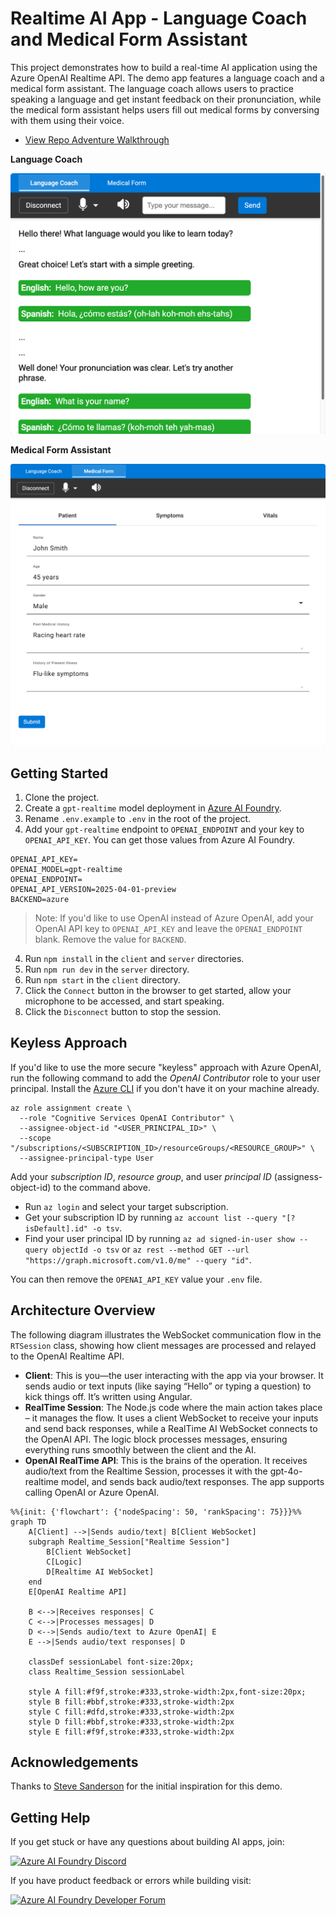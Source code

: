 # Realtime AI App - Language Coach and Medical Form Assistant

This project demonstrates how to build a real-time AI application using the Azure OpenAI Realtime API. The demo app features a language coach and a medical form assistant. The language coach allows users to practice speaking a language and get instant feedback on their pronunciation, while the medical form assistant helps users fill out medical forms by conversing with them using their voice.

- [View Repo Adventure Walkthrough](https://azure-samples.github.io/RealtimeAIApp-JS/)

**Language Coach**

![Language Coach Screenshot](images/language-coach.png)

**Medical Form Assistant**

![Medical Form Assistant Screenshot](images/medical-form.png)

## Getting Started

1. Clone the project.
2. Create a `gpt-realtime` model deployment in [Azure AI Foundry](https://ai.azure.com).
3. Rename `.env.example` to `.env` in the root of the project.
4. Add your `gpt-realtime` endpoint to `OPENAI_ENDPOINT` and your key to `OPENAI_API_KEY`. You can get those values from Azure AI Foundry.

  ```
  OPENAI_API_KEY=
  OPENAI_MODEL=gpt-realtime
  OPENAI_ENDPOINT=
  OPENAI_API_VERSION=2025-04-01-preview
  BACKEND=azure
  ```

> Note: If you'd like to use OpenAI instead of Azure OpenAI, add your OpenAI API key to `OPENAI_API_KEY` and leave the `OPENAI_ENDPOINT` blank. Remove the value for `BACKEND`.

4. Run `npm install` in the `client` and `server` directories.
5. Run `npm run dev` in the `server` directory.
6. Run `npm start` in the `client` directory.
7. Click the `Connect` button in the browser to get started, allow your microphone to be accessed, and start speaking.
8. Click the `Disconnect` button to stop the session.
## Keyless Approach

If you'd like to use the more secure "keyless" approach with Azure OpenAI, run the following command to add the *OpenAI Contributor* role to your user principal. Install the [Azure CLI](https://learn.microsoft.com/en-us/cli/azure/install-azure-cli) if you don't have it on your machine already.

```
az role assignment create \
  --role "Cognitive Services OpenAI Contributor" \
  --assignee-object-id "<USER_PRINCIPAL_ID>" \
  --scope "/subscriptions/<SUBSCRIPTION_ID>/resourceGroups/<RESOURCE_GROUP>" \
  --assignee-principal-type User
```

Add your *subscription ID*, *resource group*, and user *principal ID* (assigness-object-id) to the command above. 
- Run `az login` and select your target subscription.
- Get your subscription ID by running `az account list --query "[?isDefault].id" -o tsv`.
- Find your user principal ID by running `az ad signed-in-user show --query objectId -o tsv` or `az rest --method GET --url "https://graph.microsoft.com/v1.0/me" --query "id"`.

You can then remove the `OPENAI_API_KEY` value your `.env` file.


## Architecture Overview

The following diagram illustrates the WebSocket communication flow in the `RTSession` class, showing how client messages are processed and relayed to the OpenAI Realtime API.

- **Client**: This is you—the user interacting with the app via your browser. It sends audio or text inputs (like saying “Hello” or typing a question) to kick things off. It’s written using Angular.
-  **RealTime Session**: The Node.js code where the main action takes place – it manages the flow. It uses a client WebSocket to receive your inputs and send back responses, while a RealTime AI WebSocket connects to the OpenAI API. The logic block processes messages, ensuring everything runs smoothly between the client and the AI.
-  **OpenAI RealTime API**: This is the brains of the operation. It receives audio/text from the Realtime Session, processes it with the gpt-4o-realtime model, and sends back audio/text responses. The app supports calling OpenAI or Azure OpenAI.

```mermaid
%%{init: {'flowchart': {'nodeSpacing': 50, 'rankSpacing': 75}}}%%
graph TD
    A[Client] -->|Sends audio/text| B[Client WebSocket]
    subgraph Realtime_Session["Realtime Session"]
        B[Client WebSocket]
        C[Logic]
        D[Realtime AI WebSocket]
    end
    E[OpenAI Realtime API]

    B <-->|Receives responses| C
    C <-->|Processes messages| D
    D <-->|Sends audio/text to Azure OpenAI| E
    E -->|Sends audio/text responses| D

    classDef sessionLabel font-size:20px;
    class Realtime_Session sessionLabel

    style A fill:#f9f,stroke:#333,stroke-width:2px,font-size:20px;
    style B fill:#bbf,stroke:#333,stroke-width:2px
    style C fill:#dfd,stroke:#333,stroke-width:2px
    style D fill:#bbf,stroke:#333,stroke-width:2px
    style E fill:#f9f,stroke:#333,stroke-width:2px
```

## Acknowledgements

Thanks to [Steve Sanderson](https://github.com/SteveSandersonMS) for the initial inspiration for this demo.

## Getting Help

If you get stuck or have any questions about building AI apps, join:

[![Azure AI Foundry Discord](https://img.shields.io/badge/Discord-Azure_AI_Foundry_Community_Discord-blue?style=for-the-badge&logo=discord&color=5865f2&logoColor=fff)](https://aka.ms/foundry/discord)

If you have product feedback or errors while building visit:

[![Azure AI Foundry Developer Forum](https://img.shields.io/badge/GitHub-Azure_AI_Foundry_Developer_Forum-blue?style=for-the-badge&logo=github&color=000000&logoColor=fff)](https://aka.ms/foundry/forum)